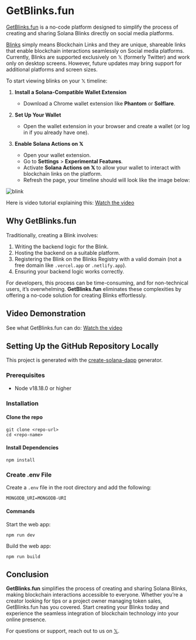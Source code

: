 # GetBlinks.fun

[GetBlinks.fun](https://www.getblink.fun/) is a no-code platform designed to simplify the process of creating and sharing Solana Blinks directly on social media platforms. 

[Blinks](https://solana.com/docs/advanced/actions) simply means Blockchain Links and they are unique, shareable links that enable blockchain interactions seamlessly on Social media platforms. Currently, Blinks are supported exclusively on 𝕏 (formerly Twitter) and work only on desktop screens. However, future updates may bring support for additional platforms and screen sizes.

To start viewing blinks on your 𝕏 timeline:

1. **Install a Solana-Compatible Wallet Extension**  
   - Download a Chrome wallet extension like **Phantom** or **Solflare**.  

2. **Set Up Your Wallet**  
   - Open the wallet extension in your browser and create a wallet (or log in if you already have one).  

3. **Enable Solana Actions on 𝕏**  
   - Open your wallet extension.  
   - Go to **Settings** > **Experimental Features**.  
   - Activate **Solana Actions on 𝕏** to allow your wallet to interact with blockchain links on the platform.
   - Refresh the page, your timeline should will look like the image below:
     
  ![blink](https://github.com/user-attachments/assets/4e3db4bb-6c8b-46bc-b409-1f468d2d8dd3)

Here is video tutorial explaining this:  [Watch the video](https://youtu.be/XMuj69S4e2w?si=x_wmR01q7Iyy2Vpx)

## Why GetBlinks.fun
Traditionally, creating a Blink involves:
1. Writing the backend logic for the Blink.
2. Hosting the backend on a suitable platform.
3. Registering the Blink on the Blinks Registry with a valid domain (not a free domain like `.vercel.app` or `.netlify.app`).
4. Ensuring your backend logic works correctly.

For developers, this process can be time-consuming, and for non-technical users, it’s overwhelming. **GetBlinks.fun** eliminates these complexities by offering a no-code solution for creating Blinks effortlessly.

## **Video Demonstration**
See what GetBlinks.fun can do: [Watch the video](https://youtu.be/cYiuhx9dmcQ?si=ReEVOwNUaYp1sXOX)

## **Setting Up the GitHub Repository Locally**

This project is generated with the [create-solana-dapp](https://github.com/solana-developers/create-solana-dapp) generator.

### Prerequisites
- Node v18.18.0 or higher

### Installation

#### Clone the repo
```shell
git clone <repo-url>
cd <repo-name>
```

#### Install Dependencies
```shell
npm install
```

### Create .env File
Create a `.env` file in the root directory and add the following:
```env
MONGODB_URI=MONGODB-URI
```

#### Commands

Start the web app:
```shell
npm run dev
```

Build the web app:
```shell
npm run build
```

## **Conclusion**
**GetBlinks.fun** simplifies the process of creating and sharing Solana Blinks, making blockchain interactions accessible to everyone. Whether you’re a creator looking for tips or a project owner managing token sales, GetBlinks.fun has you covered. Start creating your Blinks today and experience the seamless integration of blockchain technology into your online presence.

For questions or support, reach out to us on [𝕏](https://x.com/getblinkdotfun).
